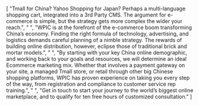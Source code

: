 [
    "Tmall for China? Yahoo Shopping for Japan? Perhaps a multi-language shopping cart, integrated into a 3rd Party CMS. The argument for e-commerce is simple, but the strategy gets more complex the wider your reach.",
    " ",
    "WPIC is at the forefront of the e-commerce boom transforming China’s economy. Finding the right formula of technology, advertising, and logistics demands careful planning of a nimble strategy. The rewards of building online distribution, however, eclipse those of traditional brick and mortar models.",
    " ",
    "By starting with your key China online demographic, and working back to your goals and resources, we will determine an ideal Ecommerce marketing mix. Whether that involves a payment gateway on your site, a managed Tmall store, or retail through other big Chinese shopping platforms, WPIC has proven experience on taking you every step of the way, from registration and compliance to customer service rep training.",
    " ",
    "Get in touch to start your journey to the world’s biggest online marketplace, and to qualify for ten free hours of customized consultation."
]